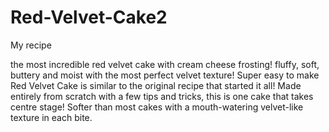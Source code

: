 # Red-Velvet-Cake2
My recipe

the most incredible red velvet cake with cream cheese frosting! fluffy, soft, buttery and moist with the most perfect velvet texture!
Super easy to make Red Velvet Cake is similar to the original recipe that started it all! Made entirely from scratch with a few tips and tricks, this is one cake that takes centre stage! Softer than most cakes with a mouth-watering velvet-like texture in each bite.